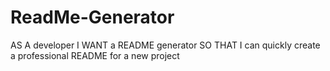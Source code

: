 # ReadMe-Generator

AS A developer
I WANT a README generator
SO THAT I can quickly create a professional README for a new project